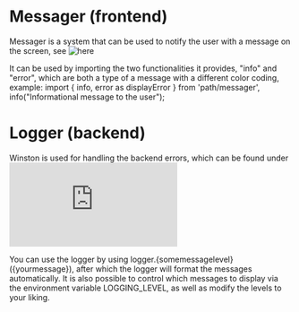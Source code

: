 # Messager (frontend)

Messager is a system that can be used to notify the user with a message on the screen, see ![here](https://github.com/Kurssiesitieto/kurssiesitieto-ohtuprojekti/tree/main/frontend/src/components/messager)

It can be used by importing the two functionalities it provides, "info" and "error", which are both a type of a message with a different color coding, example: import { info, error as displayError } from 'path/messager', info("Informational message to the user");

# Logger (backend)

Winston is used for handling the backend errors, which can be found under ![here](https://github.com/Kurssiesitieto/kurssiesitieto-ohtuprojekti/blob/main/backend/middleware/logger.js)

You can use the logger by using logger.{somemessagelevel}({yourmessage}), after which the logger will format the messages automatically. It is also possible to control which messages to display via the environment variable LOGGING_LEVEL, as well as modify the levels to your liking.
